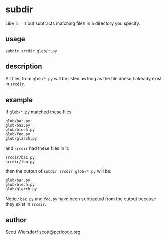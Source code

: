 # subdir #

Like `ls -1` but subtracts matching files in a directory you specify.

## usage ##

    subdir srcdir glob/*.py

## description ##

All files from `glob/*.py` will be listed as long as the file doesn't
already exist in `srcdir`.

## example ##

If `glob/*.py` matched these files:

    glob/bar.py
    glob/baz.py
    glob/blech.py
    glob/foo.py
    glob/glarch.py

and `srcdir` had these files in it:

    srcdir/baz.py
    srcdir/foo.py

then the output of `subdir srcdir glob/*.py` will be:

    glob/bar.py
    glob/blech.py
    glob/glarch.py

Notice `baz.py` and `foo.py` have been subtracted from the output
because they exist in `srcdir`.

## author ##

Scott Wiersdorf
scott@perlcode.org
